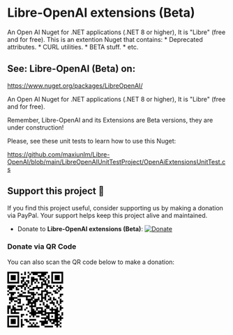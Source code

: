 ﻿# Libre-OpenAI extensions (Beta)
An Open AI Nuget for .NET applications (.NET 8 or higher), It is "Libre" (free and for free).
This is an extention Nuget that contains:
	* Deprecated attributes.
	* CURL utilities.
	* BETA stuff.
	* etc.

## See: Libre-OpenAI (Beta) on:

https://www.nuget.org/packages/LibreOpenAI/

An Open AI Nuget for .NET applications (.NET 8 or higher), It is "Libre" (free and for free).

Remember, Libre-OpenAI and its Extensions are Beta versions, they are under construction!

Please, see these unit tests to learn how to use this Nuget:

https://github.com/maxiunlm/Libre-OpenAI/blob/main/LibreOpenAIUnitTestProject/OpenAiExtensionsUnitTest.cs


## Support this project 💖

If you find this project useful, consider supporting us by making a donation via PayPal. Your support helps keep this project alive and maintained.

- Donate to **Libre-OpenAI extensions (Beta)**: [![Donate](https://img.shields.io/badge/Donate-PayPal-blue.svg)](https://www.paypal.com/donate?hosted_button_id=N3W62T7XBJCRU&item_name=LibreOpenAIExtensions&custom=CsharpSolution)

### Donate via QR Code
You can also scan the QR code below to make a donation:

![QR Code](https://raw.githubusercontent.com/maxiunlm/Libre-OpenAI/refs/heads/main/images/Libre-OpenAI-extensions-Beta-QR.png)
